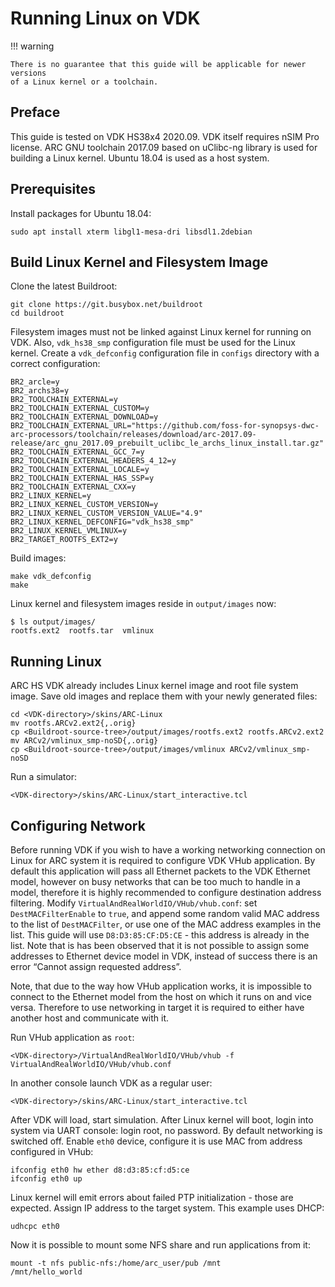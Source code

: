 # Running Linux on VDK

!!! warning

    There is no guarantee that this guide will be applicable for newer versions
    of a Linux kernel or a toolchain.

## Preface

This guide is tested on VDK HS38x4 2020.09. VDK itself requires nSIM Pro license.
ARC GNU toolchain 2017.09 based on uClibc-ng library is used for building a Linux kernel.
Ubuntu 18.04 is used as a host system.

## Prerequisites

Install packages for Ubuntu 18.04:

```shell
sudo apt install xterm libgl1-mesa-dri libsdl1.2debian
```

## Build Linux Kernel and Filesystem Image

Clone the latest Buildroot:

```shell
git clone https://git.busybox.net/buildroot
cd buildroot
```

Filesystem images must not be linked against Linux kernel for running on VDK. Also,
`vdk_hs38_smp` configuration file must be used for the Linux kernel. Create
a `vdk_defconfig` configuration file in `configs` directory with a correct configuration:

```shell
BR2_arcle=y
BR2_archs38=y
BR2_TOOLCHAIN_EXTERNAL=y
BR2_TOOLCHAIN_EXTERNAL_CUSTOM=y
BR2_TOOLCHAIN_EXTERNAL_DOWNLOAD=y
BR2_TOOLCHAIN_EXTERNAL_URL="https://github.com/foss-for-synopsys-dwc-arc-processors/toolchain/releases/download/arc-2017.09-release/arc_gnu_2017.09_prebuilt_uclibc_le_archs_linux_install.tar.gz"
BR2_TOOLCHAIN_EXTERNAL_GCC_7=y
BR2_TOOLCHAIN_EXTERNAL_HEADERS_4_12=y
BR2_TOOLCHAIN_EXTERNAL_LOCALE=y
BR2_TOOLCHAIN_EXTERNAL_HAS_SSP=y
BR2_TOOLCHAIN_EXTERNAL_CXX=y
BR2_LINUX_KERNEL=y
BR2_LINUX_KERNEL_CUSTOM_VERSION=y
BR2_LINUX_KERNEL_CUSTOM_VERSION_VALUE="4.9"
BR2_LINUX_KERNEL_DEFCONFIG="vdk_hs38_smp"
BR2_LINUX_KERNEL_VMLINUX=y
BR2_TARGET_ROOTFS_EXT2=y
```

Build images:

```shell
make vdk_defconfig
make
```

Linux kernel and filesystem images reside in `output/images` now:

```text
$ ls output/images/
rootfs.ext2  rootfs.tar  vmlinux
```

## Running Linux

ARC HS VDK already includes Linux kernel image and root file system image.
Save old images and replace them with your newly generated files:

```shell
cd <VDK-directory>/skins/ARC-Linux
mv rootfs.ARCv2.ext2{,.orig}
cp <Buildroot-source-tree>/output/images/rootfs.ext2 rootfs.ARCv2.ext2
mv ARCv2/vmlinux_smp-noSD{,.orig}
cp <Buildroot-source-tree>/output/images/vmlinux ARCv2/vmlinux_smp-noSD
```

Run a simulator:

```shell
<VDK-directory>/skins/ARC-Linux/start_interactive.tcl
```

## Configuring Network

Before running VDK if you wish to have a working networking connection on Linux for ARC system it is required to configure VDK VHub application.
By default this application will pass all Ethernet packets to the VDK Ethernet model, however on busy networks that can be too much to
handle in a model, therefore it is highly recommended to configure destination address filtering. Modify `VirtualAndRealWorldIO/VHub/vhub.conf`:
set `DestMACFilterEnable` to `true`, and append some random valid MAC address to the list of `DestMACFilter`, or use one of the MAC address
examples in the list. This guide will use `D8:D3:85:CF:D5:CE` - this address is already in the list. Note that is has been observed that
it is not possible to assign some addresses to Ethernet device model in VDK, instead of success there is an error “Cannot assign requested address”.

Note, that due to the way how VHub application works, it is impossible to connect to the Ethernet model from the host on which it runs
on and vice versa. Therefore to use networking in target it is required to either have another host and communicate with it.

Run VHub application as `root`:

```shell
<VDK-directory>/VirtualAndRealWorldIO/VHub/vhub -f VirtualAndRealWorldIO/VHub/vhub.conf
```

In another console launch VDK as a regular user:

```shell
<VDK-directory>/skins/ARC-Linux/start_interactive.tcl
```

After VDK will load, start simulation. After Linux kernel will boot, login into system via UART console:
login root, no password. By default networking is switched off. Enable `eth0` device, configure it is use MAC
from address configured in VHub:

```shell
ifconfig eth0 hw ether d8:d3:85:cf:d5:ce
ifconfig eth0 up
```

Linux kernel will emit errors about failed PTP initialization - those are expected.
Assign IP address to the target system. This example uses DHCP:

```shell
udhcpc eth0
```

Now it is possible to mount some NFS share and run applications from it:

```shell
mount -t nfs public-nfs:/home/arc_user/pub /mnt
/mnt/hello_world
```
